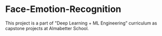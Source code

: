 # Face-Emotion-Recognition
This project is a part of "Deep Learning + ML Engineering” curriculum as capstone projects at Almabetter School.
